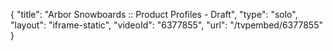 {
    "title": "Arbor Snowboards :: Product Profiles - Draft",
    "type": "solo",
    "layout": "iframe-static",
    "videoId": "6377855",
    "url": "\/tvpembed\/6377855"
}